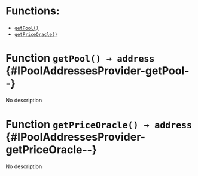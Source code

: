 

# Functions:
- [`getPool()`](#IPoolAddressesProvider-getPool--)
- [`getPriceOracle()`](#IPoolAddressesProvider-getPriceOracle--)



# Function `getPool() → address` {#IPoolAddressesProvider-getPool--}
No description




# Function `getPriceOracle() → address` {#IPoolAddressesProvider-getPriceOracle--}
No description




